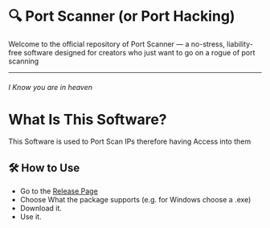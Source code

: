 # 🔍 Port Scanner (or Port Hacking)
Welcome to the official repository of Port Scanner — a no-stress, liability-free software designed for creators who just want to go on a rogue of port scanning
***
###### I Know you are in heaven
# What Is This Software?
This Software is used to Port Scan IPs therefore having Access into them


## 🛠️ How to Use

* Go to the [Release Page](https://github.com/Boring-Dude/PortHackV2/releases/)
* Choose What the package supports (e.g. for Windows choose a .exe)
* Download it.
* Use it.
